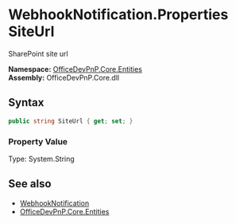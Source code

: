 # WebhookNotification.Properties SiteUrl
 SharePoint site url   

**Namespace:** [OfficeDevPnP.Core.Entities](OfficeDevPnP.Core.Entities.md)  
**Assembly:** OfficeDevPnP.Core.dll  
## Syntax
```C#
public string SiteUrl { get; set; }
```

### Property Value
Type: System.String  

## See also
- [WebhookNotification](OfficeDevPnP.Core.Entities.WebhookNotification.md) 
- [OfficeDevPnP.Core.Entities](OfficeDevPnP.Core.Entities.md) 
